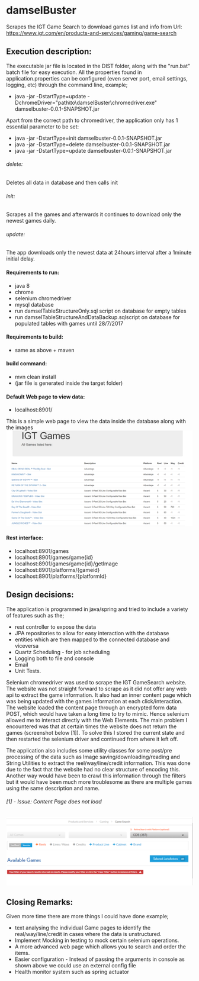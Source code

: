 # damselBuster
Scrapes the IGT Game Search to download games list and info from Url: https://www.igt.com/en/products-and-services/gaming/game-search

## Execution description:
The executable jar file is located in the DIST folder, along with the "run.bat" batch file for easy execution.
All the properties found in application.properties can be configured (even server port, email settings, logging, etc) through the command line,
example;
* java -jar -DstartType=update -DchromeDriver="path\to\damselBuster\chromedriver.exe" damselbuster-0.0.1-SNAPSHOT.jar

Apart from the correct path to chromedriver, the application only has 1 essential parameter to be set:
* java -jar -DstartType=init damselbuster-0.0.1-SNAPSHOT.jar
* java -jar -DstartType=delete damselbuster-0.0.1-SNAPSHOT.jar
* java -jar -DstartType=update damselbuster-0.0.1-SNAPSHOT.jar

###### delete:
Deletes all data in database and then calls init
###### init:
Scrapes all the games and afterwards it continues to download only the newest games daily.
###### update:
The app downloads only the newest data at 24hours interval after a 1minute initial delay.

#### Requirements to run:
* java 8
* chrome
* selenium chromedriver
* mysql database
* run damselTableStructureOnly.sql script on database for empty tables
* run damselTableStructureAndDataBackup.sqlscript on database for populated tables with games until 28/7/2017

#### Requirements to build:
* same as above + maven

#### build command:
* mvn clean install
* (jar file is generated inside the target folder)

#### Default Web page to view data:
* localhost:8901/

This is a simple web page to view the data inside the database along with the images
![alt text](https://raw.githubusercontent.com/kryptonmlt/damselBuster/master/readmeImages/webPageExample.png)

#### Rest interface:
* localhost:8901/games
* localhost:8901/games/game{id}
* localhost:8901/games/game{id}/getImage
* localhost:8901/platforms/{gameid}
* localhost:8901/platforms/{platformId}

## Design decisions:
The application is programmed in java/spring and tried to include a variety of features such as the;
* rest controller to expose the data
* JPA repositories to allow for easy interaction with the database
* entities which are then mapped to the connected database and viceversa
* Quartz Scheduling - for job scheduling
* Logging both to file and console
* Email
* Unit Tests.
 
Selenium chromedriver was used to scrape the IGT GameSearch website. The website was not straight forward to scrape as it did not offer any web api to extract the game information.
It also had an inner content page which was being updated with the games information at each click/interaction.
The website loaded the content page through an encrypted form data POST, which would have taken a long time to try to mimic. Hence selenium allowed me to interact directly with the Web Elements.
The main problem I encountered was that at certain times the website does not return the games (screenshot below [1]). To solve this I stored the current state and then restarted the selenium driver
and continued from where it left off.
 
The application also includes some utility classes for some post/pre processing of the data such as Image saving/downloading/reading
and String Utilities to extract the reel/way/line/credit information. This was done due to the fact that the website had no clear structure of encoding this.
Another way would have been to crawl this information through the filters but it would have been much more troublesome as there are multiple games using the same description and name. 

###### [1] - Issue: Content Page does not load
![alt text](https://raw.githubusercontent.com/kryptonmlt/damselBuster/master/readmeImages/pageNotReturningData.png)

## Closing Remarks:
Given more time there are more things I could have done example;
* text analysing the individual Game pages to identify the real/way/line/credit in cases where the data is unstructured.
* Implement Mocking in testing to mock certain selenium operations. 
* A more advanced web page which allows you to search and order the items.
* Easier configuration - Instead of passing the arguments in console as shown above we could use an external config file
* Health monitor system such as spring actuator